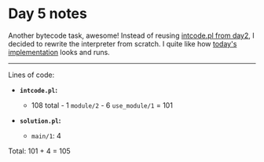 # Day 5 notes

Another bytecode task, awesome! Instead of reusing [intcode.pl from day2](../2/intcode.pl),
I decided to rewrite the interpreter from scratch. I quite like how
[today's implementation](./intcode.pl) looks and runs.

---

Lines of code:

* **`intcode.pl`:**

  * 108 total - 1 `module/2` - 6 `use_module/1` = 101

* **`solution.pl`:**
  * `main/1`: 4

Total: 101 + 4 = 105
